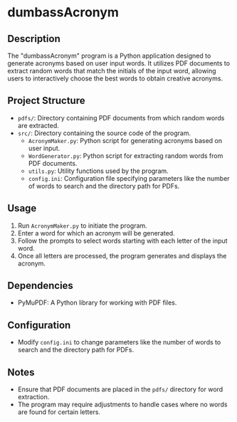 # dumbassAcronym

## Description
The "dumbassAcronym" program is a Python application designed to generate acronyms based on user input words. It utilizes PDF documents to extract random words that match the initials of the input word, allowing users to interactively choose the best words to obtain creative acronyms.

## Project Structure
- `pdfs/`: Directory containing PDF documents from which random words are extracted.
- `src/`: Directory containing the source code of the program.
  - `AcronymMaker.py`: Python script for generating acronyms based on user input.
  - `WordGenerator.py`: Python script for extracting random words from PDF documents.
  - `utils.py`: Utility functions used by the program.
  - `config.ini`: Configuration file specifying parameters like the number of words to search and the directory path for PDFs.

## Usage
1. Run `AcronymMaker.py` to initiate the program.
2. Enter a word for which an acronym will be generated.
3. Follow the prompts to select words starting with each letter of the input word.
4. Once all letters are processed, the program generates and displays the acronym.

## Dependencies
- PyMuPDF: A Python library for working with PDF files.

## Configuration
- Modify `config.ini` to change parameters like the number of words to search and the directory path for PDFs.

## Notes
- Ensure that PDF documents are placed in the `pdfs/` directory for word extraction.
- The program may require adjustments to handle cases where no words are found for certain letters.

